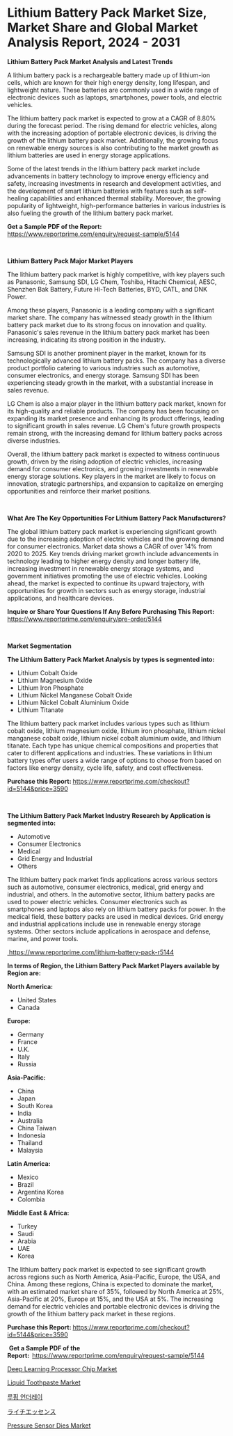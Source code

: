 <p><h1>Lithium Battery Pack Market Size, Market Share and Global Market Analysis Report, 2024 - 2031</h1></p><p><strong>Lithium Battery Pack Market Analysis and Latest Trends</strong></p>
<p><p>A lithium battery pack is a rechargeable battery made up of lithium-ion cells, which are known for their high energy density, long lifespan, and lightweight nature. These batteries are commonly used in a wide range of electronic devices such as laptops, smartphones, power tools, and electric vehicles.</p><p>The lithium battery pack market is expected to grow at a CAGR of 8.80% during the forecast period. The rising demand for electric vehicles, along with the increasing adoption of portable electronic devices, is driving the growth of the lithium battery pack market. Additionally, the growing focus on renewable energy sources is also contributing to the market growth as lithium batteries are used in energy storage applications.</p><p>Some of the latest trends in the lithium battery pack market include advancements in battery technology to improve energy efficiency and safety, increasing investments in research and development activities, and the development of smart lithium batteries with features such as self-healing capabilities and enhanced thermal stability. Moreover, the growing popularity of lightweight, high-performance batteries in various industries is also fueling the growth of the lithium battery pack market.</p></p>
<p><strong>Get a Sample PDF of the Report:&nbsp;</strong> <a href="https://www.reportprime.com/enquiry/request-sample/5144">https://www.reportprime.com/enquiry/request-sample/5144</a></p>
<p>&nbsp;</p>
<p><strong>Lithium Battery Pack Major Market Players</strong></p>
<p><p>The lithium battery pack market is highly competitive, with key players such as Panasonic, Samsung SDI, LG Chem, Toshiba, Hitachi Chemical, AESC, Shenzhen Bak Battery, Future Hi-Tech Batteries, BYD, CATL, and DNK Power. </p><p>Among these players, Panasonic is a leading company with a significant market share. The company has witnessed steady growth in the lithium battery pack market due to its strong focus on innovation and quality. Panasonic's sales revenue in the lithium battery pack market has been increasing, indicating its strong position in the industry. </p><p>Samsung SDI is another prominent player in the market, known for its technologically advanced lithium battery packs. The company has a diverse product portfolio catering to various industries such as automotive, consumer electronics, and energy storage. Samsung SDI has been experiencing steady growth in the market, with a substantial increase in sales revenue.</p><p>LG Chem is also a major player in the lithium battery pack market, known for its high-quality and reliable products. The company has been focusing on expanding its market presence and enhancing its product offerings, leading to significant growth in sales revenue. LG Chem's future growth prospects remain strong, with the increasing demand for lithium battery packs across diverse industries.</p><p>Overall, the lithium battery pack market is expected to witness continuous growth, driven by the rising adoption of electric vehicles, increasing demand for consumer electronics, and growing investments in renewable energy storage solutions. Key players in the market are likely to focus on innovation, strategic partnerships, and expansion to capitalize on emerging opportunities and reinforce their market positions.</p></p>
<p>&nbsp;</p>
<p><strong>What Are The Key Opportunities For Lithium Battery Pack Manufacturers?</strong></p>
<p><p>The global lithium battery pack market is experiencing significant growth due to the increasing adoption of electric vehicles and the growing demand for consumer electronics. Market data shows a CAGR of over 14% from 2020 to 2025. Key trends driving market growth include advancements in technology leading to higher energy density and longer battery life, increasing investment in renewable energy storage systems, and government initiatives promoting the use of electric vehicles. Looking ahead, the market is expected to continue its upward trajectory, with opportunities for growth in sectors such as energy storage, industrial applications, and healthcare devices.</p></p>
<p><strong>Inquire or Share Your Questions If Any Before Purchasing This Report:</strong> <a href="https://www.reportprime.com/enquiry/pre-order/5144">https://www.reportprime.com/enquiry/pre-order/5144</a></p>
<p>&nbsp;</p>
<p><strong>Market Segmentation</strong></p>
<p><strong>The Lithium Battery Pack Market Analysis by types is segmented into:</strong></p>
<p><ul><li>Lithium Cobalt Oxide</li><li>Lithium Magnesium Oxide</li><li>Lithium Iron Phosphate</li><li>Lithium Nickel Manganese Cobalt Oxide</li><li>Lithium Nickel Cobalt Aluminium Oxide</li><li>Lithium Titanate</li></ul></p>
<p><p>The lithium battery pack market includes various types such as lithium cobalt oxide, lithium magnesium oxide, lithium iron phosphate, lithium nickel manganese cobalt oxide, lithium nickel cobalt aluminium oxide, and lithium titanate. Each type has unique chemical compositions and properties that cater to different applications and industries. These variations in lithium battery types offer users a wide range of options to choose from based on factors like energy density, cycle life, safety, and cost effectiveness.</p></p>
<p><strong>Purchase this Report:&nbsp;</strong><a href="https://www.reportprime.com/checkout?id=5144&price=3590">https://www.reportprime.com/checkout?id=5144&price=3590</a></p>
<p>&nbsp;</p>
<p><strong>The Lithium Battery Pack Market Industry Research by Application is segmented into:</strong></p>
<p><ul><li>Automotive</li><li>Consumer Electronics</li><li>Medical</li><li>Grid Energy and Industrial</li><li>Others</li></ul></p>
<p><p>The lithium battery pack market finds applications across various sectors such as automotive, consumer electronics, medical, grid energy and industrial, and others. In the automotive sector, lithium battery packs are used to power electric vehicles. Consumer electronics such as smartphones and laptops also rely on lithium battery packs for power. In the medical field, these battery packs are used in medical devices. Grid energy and industrial applications include use in renewable energy storage systems. Other sectors include applications in aerospace and defense, marine, and power tools.</p></p>
<p><a href="https://www.reportprime.com/lithium-battery-pack-r5144">&nbsp;https://www.reportprime.com/lithium-battery-pack-r5144</a></p>
<p><strong>In terms of Region, the Lithium Battery Pack Market Players available by Region are:</strong></p>
<p>
    <p> <strong> North America: </strong>
        <ul>
            <li>United States</li>
            <li>Canada</li>
        </ul>
        </p> 
    <p> <strong> Europe: </strong>
        <ul>
            <li>Germany</li>
            <li>France</li>
            <li>U.K.</li>
            <li>Italy</li>
            <li>Russia</li>
        </ul>
        </p> 
    <p> <strong> Asia-Pacific: </strong>
        <ul>
            <li>China</li>
            <li>Japan</li>
            <li>South Korea</li>
            <li>India</li>
            <li>Australia</li>
            <li>China Taiwan</li>
            <li>Indonesia</li>
            <li>Thailand</li>
            <li>Malaysia</li>
        </ul>
        </p> 
    <p> <strong> Latin America: </strong>
        <ul>
            <li>Mexico</li>
            <li>Brazil</li>
            <li>Argentina Korea</li>
            <li>Colombia</li>
        </ul>
        </p> 
    <p> <strong> Middle East & Africa: </strong>
        <ul>
            <li>Turkey</li>
            <li>Saudi</li>
            <li>Arabia</li>
            <li>UAE</li>
            <li>Korea</li>
        </ul>
    </p>
    </p>
<p><p>The lithium battery pack market is expected to see significant growth across regions such as North America, Asia-Pacific, Europe, the USA, and China. Among these regions, China is expected to dominate the market, with an estimated market share of 35%, followed by North America at 25%, Asia-Pacific at 20%, Europe at 15%, and the USA at 5%. The increasing demand for electric vehicles and portable electronic devices is driving the growth of the lithium battery pack market in these regions.</p></p>
<p><strong>Purchase this Report: </strong><a href="https://www.reportprime.com/checkout?id=5144&price=3590">https://www.reportprime.com/checkout?id=5144&price=3590</a></p>
<p>&nbsp;<strong>Get a Sample PDF of the Report:&nbsp;&nbsp;</strong><a href="https://www.reportprime.com/enquiry/request-sample/5144">https://www.reportprime.com/enquiry/request-sample/5144</a></p>
<p><strong></strong></p>
<p><p><a href="https://github.com/Alonsoolds3wq1d81czn8rbol/Market-Research-Report-List-2/blob/main/deep-learning-processor-chip-market.md">Deep Learning Processor Chip Market</a></p><p><a href="https://issuu.com/reportprime-2/docs/liquid-toothpaste-market-size-2030.pptx">Liquid Toothpaste Market</a></p><p><a href="https://github.com/iansanftyord09878/Market-Research-Report-List-1/blob/main/881040070487.md">루핑 언더레이</a></p><p><a href="https://github.com/LeanneBruen2023/Market-Research-Report-List-1/blob/main/379311173947.md">ライチエッセンス</a></p><p><a href="https://github.com/yemakinde/Market-Research-Report-List-2/blob/main/pressure-sensor-dies-market.md">Pressure Sensor Dies Market</a></p></p>